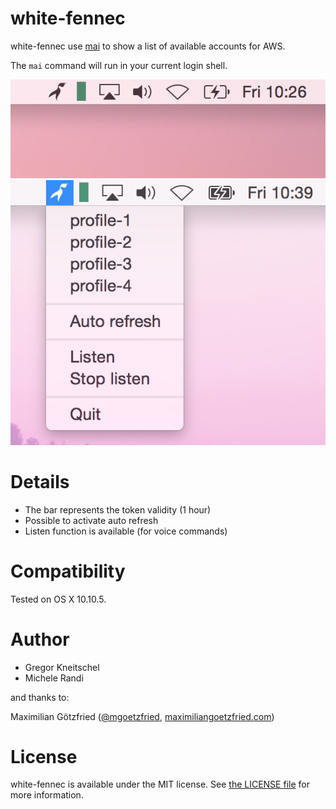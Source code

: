 # white-fennec

white-fennec use [mai](https://github.com/zalando-stups/mai) to show a list of available accounts for AWS.

The `mai` command will run in your current login shell.

<img src=images/white-fennec.png alt="Screenshot of white-fennec"/>

<img src=images/white-fennec-list.png alt="Screenshot of white-fennec-list"/>

# Details

* The bar represents the token validity (1 hour)
* Possible to activate auto refresh
* Listen function is available (for voice commands)

# Compatibility

Tested on OS X 10.10.5.

# Author

* Gregor Kneitschel
* Michele Randi

and thanks to:

Maximilian Götzfried ([@mgoetzfried](https://twitter.com/mgoetzfried), [maximiliangoetzfried.com](http://www.maximiliangoetzfried.com))

# License

white-fennec is available under the MIT license. See [the LICENSE file](./LICENSE.txt) for more information.
